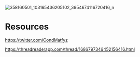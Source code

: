 ![358160501_103165436205102_3954674116720416_n](https://github.com/OpenLK99/Replication/assets/141526162/43a242a5-381e-4033-9bf3-68c20768da78)

# Resources

https://twitter.com/CondMatfyz

https://threadreaderapp.com/thread/1686797346452156416.html
